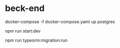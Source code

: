 # beck-end

 docker-compose -f docker-compose.yaml up postgres

  npm run start:dev
  
  npm run typeorm:migration:run
